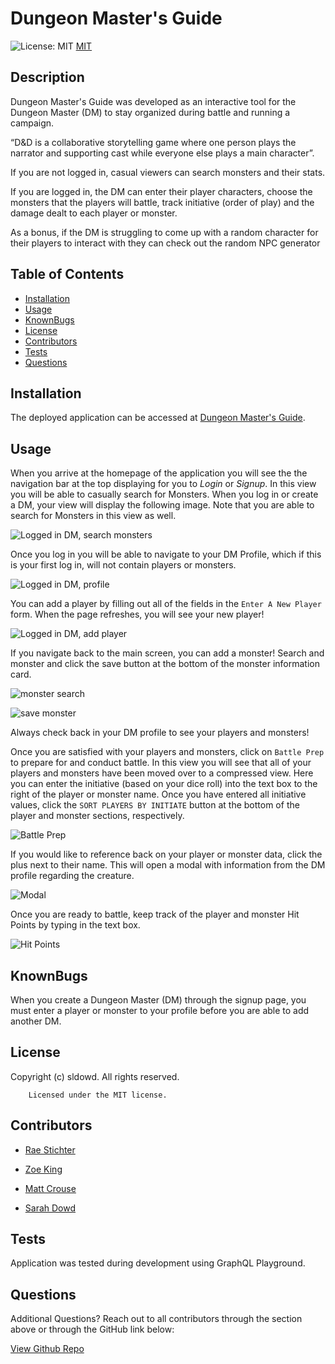 # Dungeon Master's Guide
![License: MIT](https://img.shields.io/badge/License-MIT-yellow.svg)
[MIT](https://opensource.org/licenses/MIT)

## Description

Dungeon Master's Guide was developed as an interactive tool for the Dungeon Master (DM) to stay organized during battle and running a campaign.

“D&D is a collaborative storytelling game where one person plays the narrator and supporting cast while everyone else plays a main character”.

If you are not logged in, casual viewers can search monsters and their stats.

If you are logged in, the DM can enter their player characters, choose the monsters that the players will battle, track initiative (order of play) and the damage dealt to each player or monster.

As a bonus, if the DM is struggling to come up with a random character for their players to interact with they can check out the random NPC generator


## Table of Contents

* [Installation](#installation)
* [Usage](#usage)
* [KnownBugs](#knownbugs)
* [License](#license)
* [Contributors](#contributors)
* [Tests](#tests)
* [Questions](#questions)
        
## Installation

The deployed application can be accessed at [Dungeon Master's Guide](https://dungeon-masters-guide.herokuapp.com/).

## Usage

When you arrive at the homepage of the application you will see the the navigation bar at the top displaying for you to *Login* or *Signup*.  In this view you will be able to casually search for Monsters.  When you log in or create a DM, your view will display the following image.  Note that you are able to search for Monsters in this view as well.

![Logged in DM, search monsters](./client/public/readme/landing.png) <br>

Once you log in you will be able to navigate to your DM Profile,  which if this is your first log in, will not contain players or monsters.

![Logged in DM, profile](./client/public/readme/profile_empty.png) <br>

You can add a player by filling out all of the fields in the `Enter A New Player` form.  When the page refreshes, you will see your new player!

![Logged in DM, add player](./client/public/readme/addplayer.png) <br>

If you navigate back to the main screen, you can add a monster!  Search and monster and click the save button at the bottom of the monster information card.

![monster search](./client/public/readme/monstersearch.png) <br>

![save monster](./client/public/readme/savemonster.png) <br>


Always check back in your DM profile to see your players and monsters!

Once you are satisfied with your players and monsters, click on `Battle Prep` to prepare for and conduct battle.  In this view you will see that all of your players and monsters have been moved over to a compressed view.  Here you can enter the initiative (based on your dice roll) into the text box to the right of the player or monster name.  Once you have entered all initiative values, click the `SORT PLAYERS BY INITIATE` button at the bottom of the player and monster sections, respectively.

![Battle Prep](./client/public/readme/battleprep.png) <br>

If you would like to reference back on your player or monster data, click the plus next to their name.  This will open a modal with information from the DM profile regarding the creature.

![Modal](./client/public/readme/modal.png) <br>

Once you are ready to battle, keep track of the player and monster Hit Points by typing in the text box.

![Hit Points](./client/public/readme/hp.png) <br>


## KnownBugs

When you create a Dungeon Master (DM) through the signup page, you must enter a player or monster to your profile before you are able to add another DM.

## License

Copyright (c) sldowd. All rights reserved. 

        Licensed under the MIT license.



## Contributors

- [Rae Stichter](https://github.com/RaeStichter/)

- [Zoe King](https://github.com/zoeking1221/)

- [Matt Crouse](https://github.com/Mcrouse42)

- [Sarah Dowd](https://github.com/sldowd/)


## Tests

Application was tested during development using GraphQL Playground.

## Questions

Additional Questions? Reach out to all contributors through the section above or through the GitHub link below:

[View Github Repo](https://github.com/RaeStichter/initiate-dnd)
    